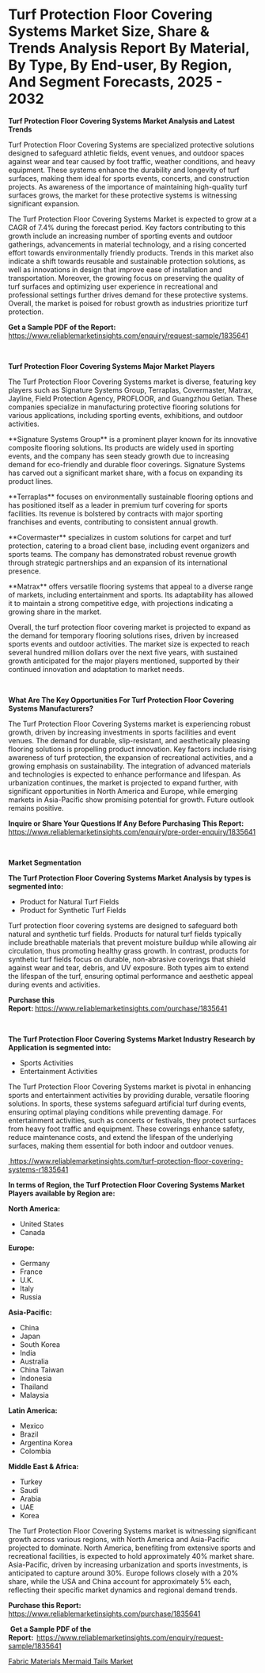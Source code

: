 <p><h1>Turf Protection Floor Covering Systems Market Size, Share & Trends Analysis Report By Material, By Type, By End-user, By Region, And Segment Forecasts, 2025 - 2032</h1></p><p><strong>Turf Protection Floor Covering Systems Market Analysis and Latest Trends</strong></p>
<p><p>Turf Protection Floor Covering Systems are specialized protective solutions designed to safeguard athletic fields, event venues, and outdoor spaces against wear and tear caused by foot traffic, weather conditions, and heavy equipment. These systems enhance the durability and longevity of turf surfaces, making them ideal for sports events, concerts, and construction projects. As awareness of the importance of maintaining high-quality turf surfaces grows, the market for these protective systems is witnessing significant expansion.</p><p>The Turf Protection Floor Covering Systems Market is expected to grow at a CAGR of 7.4% during the forecast period. Key factors contributing to this growth include an increasing number of sporting events and outdoor gatherings, advancements in material technology, and a rising concerted effort towards environmentally friendly products. Trends in this market also indicate a shift towards reusable and sustainable protection solutions, as well as innovations in design that improve ease of installation and transportation. Moreover, the growing focus on preserving the quality of turf surfaces and optimizing user experience in recreational and professional settings further drives demand for these protective systems. Overall, the market is poised for robust growth as industries prioritize turf protection.</p></p>
<p><strong>Get a Sample PDF of the Report:&nbsp;</strong> <a href="https://www.reliablemarketinsights.com/enquiry/request-sample/1835641?utm_campaign=3164&utm_medium=2&utm_source=Github&utm_content=ia&utm_term=26032025&utm_id=turf-protection-floor-covering-systems">https://www.reliablemarketinsights.com/enquiry/request-sample/1835641</a></p>
<p>&nbsp;</p>
<p><strong>Turf Protection Floor Covering Systems Major Market Players</strong></p>
<p><p>The Turf Protection Floor Covering Systems market is diverse, featuring key players such as Signature Systems Group, Terraplas, Covermaster, Matrax, Jayline, Field Protection Agency, PROFLOOR, and Guangzhou Getian. These companies specialize in manufacturing protective flooring solutions for various applications, including sporting events, exhibitions, and outdoor activities.</p><p>**Signature Systems Group** is a prominent player known for its innovative composite flooring solutions. Its products are widely used in sporting events, and the company has seen steady growth due to increasing demand for eco-friendly and durable floor coverings. Signature Systems has carved out a significant market share, with a focus on expanding its product lines.</p><p>**Terraplas** focuses on environmentally sustainable flooring options and has positioned itself as a leader in premium turf covering for sports facilities. Its revenue is bolstered by contracts with major sporting franchises and events, contributing to consistent annual growth.</p><p>**Covermaster** specializes in custom solutions for carpet and turf protection, catering to a broad client base, including event organizers and sports teams. The company has demonstrated robust revenue growth through strategic partnerships and an expansion of its international presence.</p><p>**Matrax** offers versatile flooring systems that appeal to a diverse range of markets, including entertainment and sports. Its adaptability has allowed it to maintain a strong competitive edge, with projections indicating a growing share in the market.</p><p>Overall, the turf protection floor covering market is projected to expand as the demand for temporary flooring solutions rises, driven by increased sports events and outdoor activities. The market size is expected to reach several hundred million dollars over the next five years, with sustained growth anticipated for the major players mentioned, supported by their continued innovation and adaptation to market needs.</p></p>
<p>&nbsp;</p>
<p><strong>What Are The Key Opportunities For Turf Protection Floor Covering Systems Manufacturers?</strong></p>
<p><p>The Turf Protection Floor Covering Systems market is experiencing robust growth, driven by increasing investments in sports facilities and event venues. The demand for durable, slip-resistant, and aesthetically pleasing flooring solutions is propelling product innovation. Key factors include rising awareness of turf protection, the expansion of recreational activities, and a growing emphasis on sustainability. The integration of advanced materials and technologies is expected to enhance performance and lifespan. As urbanization continues, the market is projected to expand further, with significant opportunities in North America and Europe, while emerging markets in Asia-Pacific show promising potential for growth. Future outlook remains positive.</p></p>
<p><strong>Inquire or Share Your Questions If Any Before Purchasing This Report:</strong> <a href="https://www.reliablemarketinsights.com/enquiry/pre-order-enquiry/1835641?utm_campaign=3164&utm_medium=2&utm_source=Github&utm_content=ia&utm_term=26032025&utm_id=turf-protection-floor-covering-systems">https://www.reliablemarketinsights.com/enquiry/pre-order-enquiry/1835641</a></p>
<p>&nbsp;</p>
<p><strong>Market Segmentation</strong></p>
<p><strong>The Turf Protection Floor Covering Systems Market Analysis by types is segmented into:</strong></p>
<p><ul><li>Product for Natural Turf Fields</li><li>Product for Synthetic Turf Fields</li></ul></p>
<p><p>Turf protection floor covering systems are designed to safeguard both natural and synthetic turf fields. Products for natural turf fields typically include breathable materials that prevent moisture buildup while allowing air circulation, thus promoting healthy grass growth. In contrast, products for synthetic turf fields focus on durable, non-abrasive coverings that shield against wear and tear, debris, and UV exposure. Both types aim to extend the lifespan of the turf, ensuring optimal performance and aesthetic appeal during events and activities.</p></p>
<p><strong>Purchase this Report:&nbsp;</strong><a href="https://www.reliablemarketinsights.com/purchase/1835641?utm_campaign=3164&utm_medium=2&utm_source=Github&utm_content=ia&utm_term=26032025&utm_id=turf-protection-floor-covering-systems">https://www.reliablemarketinsights.com/purchase/1835641</a></p>
<p>&nbsp;</p>
<p><strong>The Turf Protection Floor Covering Systems Market Industry Research by Application is segmented into:</strong></p>
<p><ul><li>Sports Activities</li><li>Entertainment Activities</li></ul></p>
<p><p>The Turf Protection Floor Covering Systems market is pivotal in enhancing sports and entertainment activities by providing durable, versatile flooring solutions. In sports, these systems safeguard artificial turf during events, ensuring optimal playing conditions while preventing damage. For entertainment activities, such as concerts or festivals, they protect surfaces from heavy foot traffic and equipment. These coverings enhance safety, reduce maintenance costs, and extend the lifespan of the underlying surfaces, making them essential for both indoor and outdoor venues.</p></p>
<p><a href="https://www.reliablemarketinsights.com/turf-protection-floor-covering-systems-r1835641?utm_campaign=3164&utm_medium=2&utm_source=Github&utm_content=ia&utm_term=26032025&utm_id=turf-protection-floor-covering-systems">&nbsp;https://www.reliablemarketinsights.com/turf-protection-floor-covering-systems-r1835641</a></p>
<p><strong>In terms of Region, the Turf Protection Floor Covering Systems Market Players available by Region are:</strong></p>
<p>
    <p> <strong> North America: </strong>
        <ul>
            <li>United States</li>
            <li>Canada</li>
        </ul>
        </p> 
    <p> <strong> Europe: </strong>
        <ul>
            <li>Germany</li>
            <li>France</li>
            <li>U.K.</li>
            <li>Italy</li>
            <li>Russia</li>
        </ul>
        </p> 
    <p> <strong> Asia-Pacific: </strong>
        <ul>
            <li>China</li>
            <li>Japan</li>
            <li>South Korea</li>
            <li>India</li>
            <li>Australia</li>
            <li>China Taiwan</li>
            <li>Indonesia</li>
            <li>Thailand</li>
            <li>Malaysia</li>
        </ul>
        </p> 
    <p> <strong> Latin America: </strong>
        <ul>
            <li>Mexico</li>
            <li>Brazil</li>
            <li>Argentina Korea</li>
            <li>Colombia</li>
        </ul>
        </p> 
    <p> <strong> Middle East & Africa: </strong>
        <ul>
            <li>Turkey</li>
            <li>Saudi</li>
            <li>Arabia</li>
            <li>UAE</li>
            <li>Korea</li>
        </ul>
    </p>
    </p>
<p><p>The Turf Protection Floor Covering Systems market is witnessing significant growth across various regions, with North America and Asia-Pacific projected to dominate. North America, benefiting from extensive sports and recreational facilities, is expected to hold approximately 40% market share. Asia-Pacific, driven by increasing urbanization and sports investments, is anticipated to capture around 30%. Europe follows closely with a 20% share, while the USA and China account for approximately 5% each, reflecting their specific market dynamics and regional demand trends.</p></p>
<p><strong>Purchase this Report: </strong><a href="https://www.reliablemarketinsights.com/purchase/1835641?utm_campaign=3164&utm_medium=2&utm_source=Github&utm_content=ia&utm_term=26032025&utm_id=turf-protection-floor-covering-systems">https://www.reliablemarketinsights.com/purchase/1835641</a></p>
<p>&nbsp;<strong>Get a Sample PDF of the Report:&nbsp;&nbsp;</strong><a href="https://www.reliablemarketinsights.com/enquiry/request-sample/1835641?utm_campaign=3164&utm_medium=2&utm_source=Github&utm_content=ia&utm_term=26032025&utm_id=turf-protection-floor-covering-systems">https://www.reliablemarketinsights.com/enquiry/request-sample/1835641</a></p>
<p><strong></strong></p>
<p><p><a href="https://github.com/shongranch73/Market-Research-Report-List-1/blob/main/fabric-materials-mermaid-tails-market.md?utm_campaign=3164&utm_medium=2&utm_source=Github&utm_content=ia&utm_term=26032025&utm_id=turf-protection-floor-covering-systems">Fabric Materials Mermaid Tails Market</a></p></p>